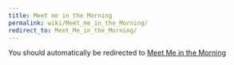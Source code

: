 ```yaml
---
title: Meet me in the Morning
permalink: wiki/Meet_me_in_the_Morning/
redirect_to: Meet_Me_in_the_Morning/
---
```


You should automatically be redirected to [Meet Me in the Morning](Meet_Me_in_the_Morning/)
